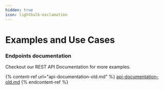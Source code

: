 ```yaml
---
hidden: true
icon: lightbulb-exclamation
---
```


# Examples and Use Cases

### Endpoints documentation

Checkout our REST API Documentation for more examples.

{% content-ref url="api-documentation-old.md" %}
[api-documentation-old.md](api-documentation-old.md)
{% endcontent-ref %}
